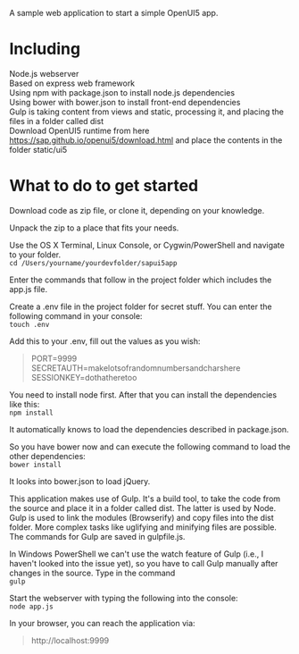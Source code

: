 A sample web application to start a simple OpenUI5 app.

Including
===
Node.js webserver  
Based on express web framework  
Using npm with package.json to install node.js dependencies  
Using bower with bower.json to install front-end dependencies  
Gulp is taking content from views and static, processing it, and placing the files in a folder called dist  
Download OpenUI5 runtime from here https://sap.github.io/openui5/download.html and place the contents in the folder static/ui5  

What to do to get started
===
Download code as zip file, or clone it, depending on your knowledge.  

Unpack the zip to a place that fits your needs.  

Use the OS X Terminal, Linux Console, or Cygwin/PowerShell and navigate to your folder.  
```cd /Users/yourname/yourdevfolder/sapui5app```

Enter the commands that follow in the project folder which includes the app.js file.  

Create a .env file in the project folder for secret stuff. You can enter the following command in your console:  
```touch .env```

Add this to your .env, fill out the values as you wish:  
>PORT=9999  
>SECRETAUTH=makelotsofrandomnumbersandcharshere  
>SESSIONKEY=dothatheretoo

You need to install node first. After that you can install the dependencies like this:  
```npm install```

It automatically knows to load the dependencies described in package.json.  

So you have bower now and can execute the following command to load the other dependencies:  
```bower install```

It looks into bower.json to load jQuery.  

This application makes use of Gulp. It's a build tool, to take the code from the source and place it in a folder called dist. The latter is used by Node. Gulp is used to link the modules (Browserify) and copy files into the dist folder. More complex tasks like uglifying and minifying files are possible. The commands for Gulp are saved in gulpfile.js.  

In Windows PowerShell we can't use the watch feature of Gulp (i.e., I haven't looked into the issue yet), so you have to call Gulp manually after changes in the source. Type in the command  
```gulp```  

Start the webserver with typing the following into the console:  
```node app.js```

In your browser, you can reach the application via:  
>http://localhost:9999
